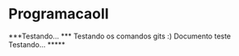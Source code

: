 # ProgramacaoII



***Testando... ***
Testando os comandos gits :) 
Documento teste 
Testando... ***** 



